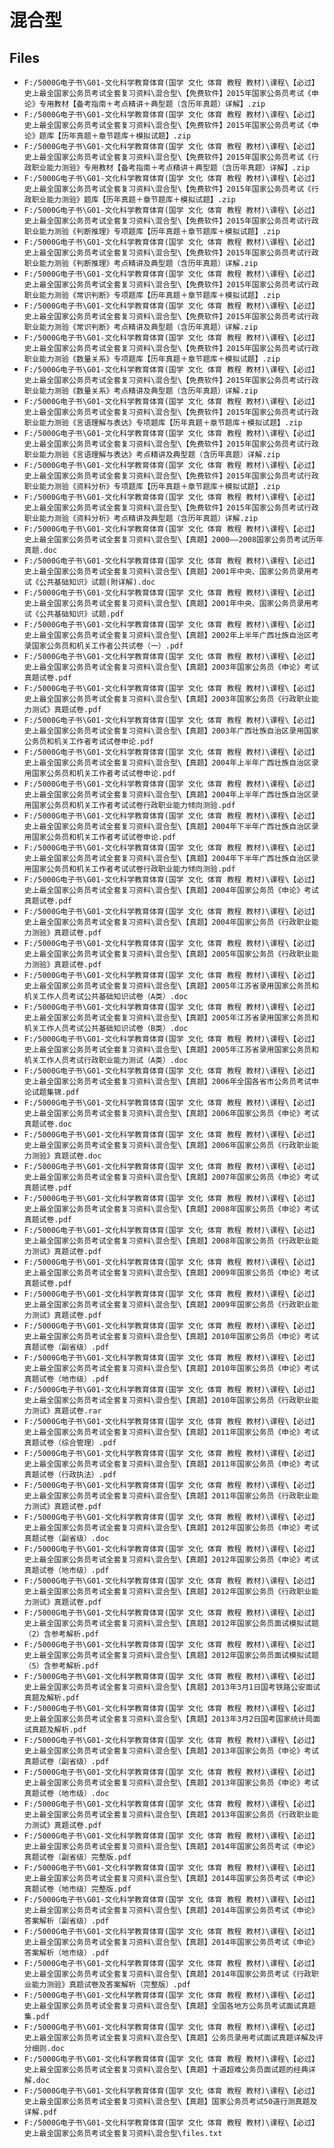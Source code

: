 # 混合型

## Files

- `F:/5000G电子书\G01-文化科学教育体育(国学 文化 体育 教程 教材)\课程\【必过】史上最全国家公务员考试全套复习资料\混合型\【免费软件】2015年国家公务员考试《申论》专用教材【备考指南＋考点精讲＋典型题（含历年真题）详解】.zip`
- `F:/5000G电子书\G01-文化科学教育体育(国学 文化 体育 教程 教材)\课程\【必过】史上最全国家公务员考试全套复习资料\混合型\【免费软件】2015年国家公务员考试《申论》题库【历年真题＋章节题库＋模拟试题】.zip`
- `F:/5000G电子书\G01-文化科学教育体育(国学 文化 体育 教程 教材)\课程\【必过】史上最全国家公务员考试全套复习资料\混合型\【免费软件】2015年国家公务员考试《行政职业能力测验》专用教材【备考指南＋考点精讲＋典型题（含历年真题）详解】.zip`
- `F:/5000G电子书\G01-文化科学教育体育(国学 文化 体育 教程 教材)\课程\【必过】史上最全国家公务员考试全套复习资料\混合型\【免费软件】2015年国家公务员考试《行政职业能力测验》题库【历年真题＋章节题库＋模拟试题】.zip`
- `F:/5000G电子书\G01-文化科学教育体育(国学 文化 体育 教程 教材)\课程\【必过】史上最全国家公务员考试全套复习资料\混合型\【免费软件】2015年国家公务员考试行政职业能力测验《判断推理》专项题库【历年真题＋章节题库＋模拟试题】.zip`
- `F:/5000G电子书\G01-文化科学教育体育(国学 文化 体育 教程 教材)\课程\【必过】史上最全国家公务员考试全套复习资料\混合型\【免费软件】2015年国家公务员考试行政职业能力测验《判断推理》考点精讲及典型题（含历年真题）详解.zip`
- `F:/5000G电子书\G01-文化科学教育体育(国学 文化 体育 教程 教材)\课程\【必过】史上最全国家公务员考试全套复习资料\混合型\【免费软件】2015年国家公务员考试行政职业能力测验《常识判断》专项题库【历年真题＋章节题库＋模拟试题】.zip`
- `F:/5000G电子书\G01-文化科学教育体育(国学 文化 体育 教程 教材)\课程\【必过】史上最全国家公务员考试全套复习资料\混合型\【免费软件】2015年国家公务员考试行政职业能力测验《常识判断》考点精讲及典型题（含历年真题）详解.zip`
- `F:/5000G电子书\G01-文化科学教育体育(国学 文化 体育 教程 教材)\课程\【必过】史上最全国家公务员考试全套复习资料\混合型\【免费软件】2015年国家公务员考试行政职业能力测验《数量关系》专项题库【历年真题＋章节题库＋模拟试题】.zip`
- `F:/5000G电子书\G01-文化科学教育体育(国学 文化 体育 教程 教材)\课程\【必过】史上最全国家公务员考试全套复习资料\混合型\【免费软件】2015年国家公务员考试行政职业能力测验《数量关系》考点精讲及典型题（含历年真题）详解.zip`
- `F:/5000G电子书\G01-文化科学教育体育(国学 文化 体育 教程 教材)\课程\【必过】史上最全国家公务员考试全套复习资料\混合型\【免费软件】2015年国家公务员考试行政职业能力测验《言语理解与表达》专项题库【历年真题＋章节题库＋模拟试题】.zip`
- `F:/5000G电子书\G01-文化科学教育体育(国学 文化 体育 教程 教材)\课程\【必过】史上最全国家公务员考试全套复习资料\混合型\【免费软件】2015年国家公务员考试行政职业能力测验《言语理解与表达》考点精讲及典型题（含历年真题）详解.zip`
- `F:/5000G电子书\G01-文化科学教育体育(国学 文化 体育 教程 教材)\课程\【必过】史上最全国家公务员考试全套复习资料\混合型\【免费软件】2015年国家公务员考试行政职业能力测验《资料分析》专项题库【历年真题＋章节题库＋模拟试题】.zip`
- `F:/5000G电子书\G01-文化科学教育体育(国学 文化 体育 教程 教材)\课程\【必过】史上最全国家公务员考试全套复习资料\混合型\【免费软件】2015年国家公务员考试行政职业能力测验《资料分析》考点精讲及典型题（含历年真题）详解.zip`
- `F:/5000G电子书\G01-文化科学教育体育(国学 文化 体育 教程 教材)\课程\【必过】史上最全国家公务员考试全套复习资料\混合型\【真题】2000——2008国家公务员考试历年真题.doc`
- `F:/5000G电子书\G01-文化科学教育体育(国学 文化 体育 教程 教材)\课程\【必过】史上最全国家公务员考试全套复习资料\混合型\【真题】2001年中央、国家公务员录用考试《公共基础知识》试题(附详解).doc`
- `F:/5000G电子书\G01-文化科学教育体育(国学 文化 体育 教程 教材)\课程\【必过】史上最全国家公务员考试全套复习资料\混合型\【真题】2001年中央、国家公务员录用考试《公共基础知识》试题.pdf`
- `F:/5000G电子书\G01-文化科学教育体育(国学 文化 体育 教程 教材)\课程\【必过】史上最全国家公务员考试全套复习资料\混合型\【真题】2002年上半年广西壮族自治区考录国家公务员和机关工作者公共试卷（一）.pdf`
- `F:/5000G电子书\G01-文化科学教育体育(国学 文化 体育 教程 教材)\课程\【必过】史上最全国家公务员考试全套复习资料\混合型\【真题】2003年国家公务员《申论》考试真题试卷.pdf`
- `F:/5000G电子书\G01-文化科学教育体育(国学 文化 体育 教程 教材)\课程\【必过】史上最全国家公务员考试全套复习资料\混合型\【真题】2003年国家公务员《行政职业能力测试》真题试卷.pdf`
- `F:/5000G电子书\G01-文化科学教育体育(国学 文化 体育 教程 教材)\课程\【必过】史上最全国家公务员考试全套复习资料\混合型\【真题】2003年广西壮族自治区录用国家公务员和机关工作者考试试卷申论.pdf`
- `F:/5000G电子书\G01-文化科学教育体育(国学 文化 体育 教程 教材)\课程\【必过】史上最全国家公务员考试全套复习资料\混合型\【真题】2004年上半年广西壮族自治区录用国家公务员和机关工作者考试试卷申论.pdf`
- `F:/5000G电子书\G01-文化科学教育体育(国学 文化 体育 教程 教材)\课程\【必过】史上最全国家公务员考试全套复习资料\混合型\【真题】2004年上半年广西壮族自治区录用国家公务员和机关工作者考试试卷行政职业能力倾向测验.pdf`
- `F:/5000G电子书\G01-文化科学教育体育(国学 文化 体育 教程 教材)\课程\【必过】史上最全国家公务员考试全套复习资料\混合型\【真题】2004年下半年广西壮族自治区录用国家公务员和机关工作者考试试卷申论.pdf`
- `F:/5000G电子书\G01-文化科学教育体育(国学 文化 体育 教程 教材)\课程\【必过】史上最全国家公务员考试全套复习资料\混合型\【真题】2004年下半年广西壮族自治区录用国家公务员和机关工作者考试试卷行政职业能力倾向测验.pdf`
- `F:/5000G电子书\G01-文化科学教育体育(国学 文化 体育 教程 教材)\课程\【必过】史上最全国家公务员考试全套复习资料\混合型\【真题】2004年国家公务员《申论》考试真题试卷.pdf`
- `F:/5000G电子书\G01-文化科学教育体育(国学 文化 体育 教程 教材)\课程\【必过】史上最全国家公务员考试全套复习资料\混合型\【真题】2004年国家公务员《行政职业能力测验》真题试卷.pdf`
- `F:/5000G电子书\G01-文化科学教育体育(国学 文化 体育 教程 教材)\课程\【必过】史上最全国家公务员考试全套复习资料\混合型\【真题】2005年国家公务员《行政职业能力测验》真题试卷.pdf`
- `F:/5000G电子书\G01-文化科学教育体育(国学 文化 体育 教程 教材)\课程\【必过】史上最全国家公务员考试全套复习资料\混合型\【真题】2005年江苏省录用国家公务员和机关工作人员考试公共基础知识试卷（A类）.doc`
- `F:/5000G电子书\G01-文化科学教育体育(国学 文化 体育 教程 教材)\课程\【必过】史上最全国家公务员考试全套复习资料\混合型\【真题】2005年江苏省录用国家公务员和机关工作人员考试公共基础知识试卷（B类）.doc`
- `F:/5000G电子书\G01-文化科学教育体育(国学 文化 体育 教程 教材)\课程\【必过】史上最全国家公务员考试全套复习资料\混合型\【真题】2005年江苏省录用国家公务员和机关工作人员考试行政职业能力测试（A类）.doc`
- `F:/5000G电子书\G01-文化科学教育体育(国学 文化 体育 教程 教材)\课程\【必过】史上最全国家公务员考试全套复习资料\混合型\【真题】2006年全国各省市公务员考试申论试题集锦.pdf`
- `F:/5000G电子书\G01-文化科学教育体育(国学 文化 体育 教程 教材)\课程\【必过】史上最全国家公务员考试全套复习资料\混合型\【真题】2006年国家公务员《申论》考试真题试卷.doc`
- `F:/5000G电子书\G01-文化科学教育体育(国学 文化 体育 教程 教材)\课程\【必过】史上最全国家公务员考试全套复习资料\混合型\【真题】2006年国家公务员《行政职业能力测验》真题试卷.doc`
- `F:/5000G电子书\G01-文化科学教育体育(国学 文化 体育 教程 教材)\课程\【必过】史上最全国家公务员考试全套复习资料\混合型\【真题】2007年国家公务员《申论》考试真题试卷.pdf`
- `F:/5000G电子书\G01-文化科学教育体育(国学 文化 体育 教程 教材)\课程\【必过】史上最全国家公务员考试全套复习资料\混合型\【真题】2008年国家公务员《申论》考试真题试卷.pdf`
- `F:/5000G电子书\G01-文化科学教育体育(国学 文化 体育 教程 教材)\课程\【必过】史上最全国家公务员考试全套复习资料\混合型\【真题】2008年国家公务员《行政职业能力测试》真题试卷.pdf`
- `F:/5000G电子书\G01-文化科学教育体育(国学 文化 体育 教程 教材)\课程\【必过】史上最全国家公务员考试全套复习资料\混合型\【真题】2009年国家公务员《申论》考试真题试卷.pdf`
- `F:/5000G电子书\G01-文化科学教育体育(国学 文化 体育 教程 教材)\课程\【必过】史上最全国家公务员考试全套复习资料\混合型\【真题】2009年国家公务员《行政职业能力测试》真题试卷.pdf`
- `F:/5000G电子书\G01-文化科学教育体育(国学 文化 体育 教程 教材)\课程\【必过】史上最全国家公务员考试全套复习资料\混合型\【真题】2010年国家公务员《申论》考试真题试卷（副省级）.pdf`
- `F:/5000G电子书\G01-文化科学教育体育(国学 文化 体育 教程 教材)\课程\【必过】史上最全国家公务员考试全套复习资料\混合型\【真题】2010年国家公务员《申论》考试真题试卷（地市级）.pdf`
- `F:/5000G电子书\G01-文化科学教育体育(国学 文化 体育 教程 教材)\课程\【必过】史上最全国家公务员考试全套复习资料\混合型\【真题】2010年国家公务员《行政职业能力测试》真题试卷.rar`
- `F:/5000G电子书\G01-文化科学教育体育(国学 文化 体育 教程 教材)\课程\【必过】史上最全国家公务员考试全套复习资料\混合型\【真题】2011年国家公务员《申论》考试真题试卷（综合管理）.pdf`
- `F:/5000G电子书\G01-文化科学教育体育(国学 文化 体育 教程 教材)\课程\【必过】史上最全国家公务员考试全套复习资料\混合型\【真题】2011年国家公务员《申论》考试真题试卷（行政执法）.pdf`
- `F:/5000G电子书\G01-文化科学教育体育(国学 文化 体育 教程 教材)\课程\【必过】史上最全国家公务员考试全套复习资料\混合型\【真题】2011年国家公务员《行政职业能力测试》真题试卷.pdf`
- `F:/5000G电子书\G01-文化科学教育体育(国学 文化 体育 教程 教材)\课程\【必过】史上最全国家公务员考试全套复习资料\混合型\【真题】2012年国家公务员《申论》考试真题试卷（副省级）.doc`
- `F:/5000G电子书\G01-文化科学教育体育(国学 文化 体育 教程 教材)\课程\【必过】史上最全国家公务员考试全套复习资料\混合型\【真题】2012年国家公务员《申论》考试真题试卷（地市级）.pdf`
- `F:/5000G电子书\G01-文化科学教育体育(国学 文化 体育 教程 教材)\课程\【必过】史上最全国家公务员考试全套复习资料\混合型\【真题】2012年国家公务员《行政职业能力测试》真题试卷.pdf`
- `F:/5000G电子书\G01-文化科学教育体育(国学 文化 体育 教程 教材)\课程\【必过】史上最全国家公务员考试全套复习资料\混合型\【真题】2012年国家公务员面试模拟试题（2）含参考解析.pdf`
- `F:/5000G电子书\G01-文化科学教育体育(国学 文化 体育 教程 教材)\课程\【必过】史上最全国家公务员考试全套复习资料\混合型\【真题】2012年国家公务员面试模拟试题（5）含参考解析.pdf`
- `F:/5000G电子书\G01-文化科学教育体育(国学 文化 体育 教程 教材)\课程\【必过】史上最全国家公务员考试全套复习资料\混合型\【真题】2013年3月1日国考铁路公安面试真题及解析.pdf`
- `F:/5000G电子书\G01-文化科学教育体育(国学 文化 体育 教程 教材)\课程\【必过】史上最全国家公务员考试全套复习资料\混合型\【真题】2013年3月2日国考国家统计局面试真题及解析.pdf`
- `F:/5000G电子书\G01-文化科学教育体育(国学 文化 体育 教程 教材)\课程\【必过】史上最全国家公务员考试全套复习资料\混合型\【真题】2013年国家公务员《申论》考试真题试卷（副省级）.pdf`
- `F:/5000G电子书\G01-文化科学教育体育(国学 文化 体育 教程 教材)\课程\【必过】史上最全国家公务员考试全套复习资料\混合型\【真题】2013年国家公务员《申论》考试真题试卷（地市级）.doc`
- `F:/5000G电子书\G01-文化科学教育体育(国学 文化 体育 教程 教材)\课程\【必过】史上最全国家公务员考试全套复习资料\混合型\【真题】2013年国家公务员《行政职业能力测试》真题试卷.pdf`
- `F:/5000G电子书\G01-文化科学教育体育(国学 文化 体育 教程 教材)\课程\【必过】史上最全国家公务员考试全套复习资料\混合型\【真题】2014年国家公务员考试《申论》真题试卷（副省级）完整版.pdf`
- `F:/5000G电子书\G01-文化科学教育体育(国学 文化 体育 教程 教材)\课程\【必过】史上最全国家公务员考试全套复习资料\混合型\【真题】2014年国家公务员考试《申论》真题试卷（地市级）完整版.pdf`
- `F:/5000G电子书\G01-文化科学教育体育(国学 文化 体育 教程 教材)\课程\【必过】史上最全国家公务员考试全套复习资料\混合型\【真题】2014年国家公务员考试《申论》答案解析（副省级）.pdf`
- `F:/5000G电子书\G01-文化科学教育体育(国学 文化 体育 教程 教材)\课程\【必过】史上最全国家公务员考试全套复习资料\混合型\【真题】2014年国家公务员考试《申论》答案解析（地市级）.pdf`
- `F:/5000G电子书\G01-文化科学教育体育(国学 文化 体育 教程 教材)\课程\【必过】史上最全国家公务员考试全套复习资料\混合型\【真题】2014年国家公务员考试《行政职业能力测验》真题试卷及答案解析（完整版）.pdf`
- `F:/5000G电子书\G01-文化科学教育体育(国学 文化 体育 教程 教材)\课程\【必过】史上最全国家公务员考试全套复习资料\混合型\【真题】全国各地方公务员考试面试真题集.pdf`
- `F:/5000G电子书\G01-文化科学教育体育(国学 文化 体育 教程 教材)\课程\【必过】史上最全国家公务员考试全套复习资料\混合型\【真题】公务员录用考试面试真题详解及评分细则.doc`
- `F:/5000G电子书\G01-文化科学教育体育(国学 文化 体育 教程 教材)\课程\【必过】史上最全国家公务员考试全套复习资料\混合型\【真题】十道超难公务员面试题的经典详解.doc`
- `F:/5000G电子书\G01-文化科学教育体育(国学 文化 体育 教程 教材)\课程\【必过】史上最全国家公务员考试全套复习资料\混合型\【真题】国家公务员考试50道行测真题及详解.pdf`
- `F:/5000G电子书\G01-文化科学教育体育(国学 文化 体育 教程 教材)\课程\【必过】史上最全国家公务员考试全套复习资料\混合型\files.txt`
